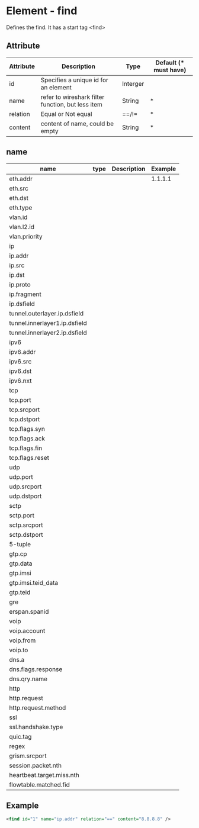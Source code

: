 # Element - find
Defines the find. 
It has a start tag &lt;find&gt;

## Attribute
| Attribute | Description | Type | Default (* must have) |
|---|---|---|---|
| id | Specifies a unique id for an element | Interger | |
| name | refer to wireshark filter function, but less item | String | * |
| relation | Equal or Not equal | ==/!= | * |
| content | content of name, could be empty | String | * |

## name
| name | type| Description | Example | 
|---|---|---|---|
| eth.addr | | | 1.1.1.1 |
| eth.src | | | |
| eth.dst | | | |
| eth.type | | | |
| vlan.id | | | |
| vlan.l2.id | | | |
| vlan.priority | | | |
| ip | | | |
| ip.addr | | | |
| ip.src | | | |
| ip.dst | | | |
| ip.proto | | | |
| ip.fragment | | | |
| ip.dsfield | | | |
| tunnel.outerlayer.ip.dsfield | | | |
| tunnel.innerlayer1.ip.dsfield | | | |
| tunnel.innerlayer2.ip.dsfield | | | |
| ipv6 | | | |
| ipv6.addr | | | |
| ipv6.src | | | |
| ipv6.dst | | | |
| ipv6.nxt | | | |
| tcp | | | |
| tcp.port | | | |
| tcp.srcport | | | |
| tcp.dstport | | | |
| tcp.flags.syn | | | |
| tcp.flags.ack | | | |
| tcp.flags.fin | | | |
| tcp.flags.reset | | | |
| udp | | | |
| udp.port | | | |
| udp.srcport | | | |
| udp.dstport | | | |
| sctp | | | |
| sctp.port | | | |
| sctp.srcport | | | |
| sctp.dstport | | | |
| 5-tuple | | | |
| gtp.cp | | | |
| gtp.data | | | |
| gtp.imsi | | | |
| gtp.imsi.teid_data | | | |
| gtp.teid | | | |
| gre | | | |
| erspan.spanid | | | |
| voip | | | |
| voip.account | | | |
| voip.from | | | |
| voip.to | | | |
| dns.a | | | |
| dns.flags.response | | | |
| dns.qry.name | | | |
| http | | | |
| http.request | | | |
| http.request.method | | | |
| ssl | | | |
| ssl.handshake.type | | | |
| quic.tag | | | |
| regex | | | |
| grism.srcport | | | |
| session.packet.nth | | | |
| heartbeat.target.miss.nth | | | |
| flowtable.matched.fid | | | |

## Example
```xml
<find id="1" name="ip.addr" relation="==" content="8.8.8.8" />
```


